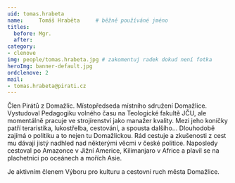 ```yaml
---
uid: tomas.hrabeta
name:     Tomáš Hraběta 	# běžně používáné jméno
titles:
  before: Mgr.
  after: 
category:
- clenove
img: people/tomas.hrabeta.jpg # zakomentuj radek dokud není fotka
heroImg: banner-default.jpg
ordclenove: 2
mail:
- tomas.hrabeta@pirati.cz
---
```


Člen Pirátů z Domažlic. Místopředseda místního sdružení Domažlice. Vystudoval Pedagogiku volného času na Teologické fakultě JČU, ale momentálně pracuje ve strojírenství jako manažer kvality. Mezi jeho koníčky patří teraristika, lukostřelba, cestování, a spousta dalšího… Dlouhodobě zajímá o politiku a to nejen tu Domažlickou. Rád cestuje a zkušenosti z cest mu dávají jistý nadhled nad některými věcmi v české politice. Naposledy cestoval po Amazonce v Jižní Americe, Kilimanjaro v Africe a plavil se na plachetnici po oceánech a mořích Asie. 

Je aktivním členem Výboru pro kulturu a cestovní ruch města Domažlice.
